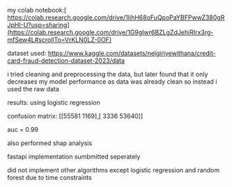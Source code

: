 my colab notebook:[ https://colab.research.google.com/drive/1IihH68oFuQpoPaYBFPwwZ380gRJpHI-U?usp=sharing](https://colab.research.google.com/drive/1G9gIwr6BZLgZdJehiRIrx3rg-mfSew4L#scrollTo=VrKLN0LZ-0OF)

dataset used: https://www.kaggle.com/datasets/nelgiriyewithana/credit-card-fraud-detection-dataset-2023/data

i tried cleaning and preprocessing the data, but later found that it only decreases my model performance as data was already clean so instead i used the raw data

results: using logistic regression

confusion matrix: [[55581  1169],[ 3336 53640]]

auc = 0.99

also performed shap analysis

fastapi implementation sumbmitted seperately

did not implement other algorithms except logistic regression and random forest due to time constraints
